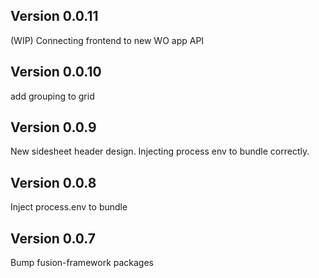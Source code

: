 ## Version 0.0.11
(WIP) Connecting frontend to new WO app API

## Version 0.0.10
add grouping to grid

## Version 0.0.9
New sidesheet header design.
Injecting process env to bundle correctly. 

## Version 0.0.8
Inject process.env to bundle

## Version 0.0.7
Bump fusion-framework packages


